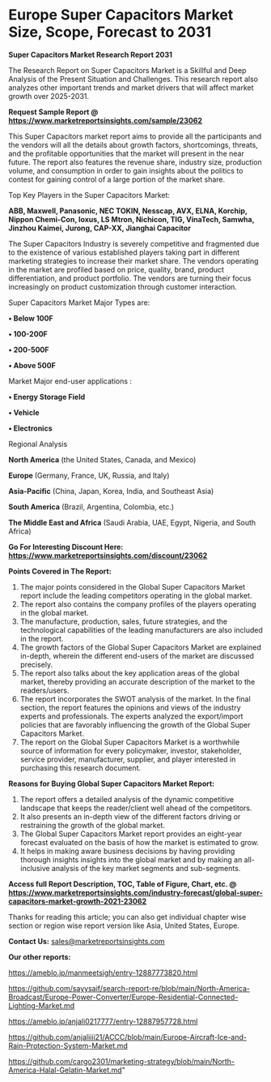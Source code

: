 # Europe Super Capacitors Market Size, Scope, Forecast to 2031

<strong>Super Capacitors Market Research Report 2031</strong>

The Research Report on Super Capacitors Market is a Skillful and Deep Analysis of the Present Situation and Challenges. This research report also analyzes other important trends and market drivers that will affect market growth over 2025-2031.

<strong>Request Sample Report @ <a href=https://www.marketreportsinsights.com/sample/23062>https://www.marketreportsinsights.com/sample/23062</a></strong>

This Super Capacitors market report aims to provide all the participants and the vendors will all the details about growth factors, shortcomings, threats, and the profitable opportunities that the market will present in the near future. The report also features the revenue share, industry size, production volume, and consumption in order to gain insights about the politics to contest for gaining control of a large portion of the market share.

Top Key Players in the Super Capacitors Market:

<strong>ABB, Maxwell, Panasonic, NEC TOKIN, Nesscap, AVX, ELNA, Korchip, Nippon Chemi-Con, Ioxus, LS Mtron, Nichicon, TIG, VinaTech, Samwha, Jinzhou Kaimei, Jurong, CAP-XX, Jianghai Capacitor</strong>

The Super Capacitors Industry is severely competitive and fragmented due to the existence of various established players taking part in different marketing strategies to increase their market share. The vendors operating in the market are profiled based on price, quality, brand, product differentiation, and product portfolio. The vendors are turning their focus increasingly on product customization through customer interaction.

Super Capacitors Market Major Types are:

<strong>• Below 100F

• 100-200F

• 200-500F

• Above 500F</strong>

Market Major end-user applications :

<strong>• Energy Storage Field

• Vehicle

• Electronics</strong>

Regional Analysis

</u><strong><b>North America</b></strong> (the United States, Canada, and Mexico)

<strong><b>Europe </b></strong>(Germany, France, UK, Russia, and Italy)

<strong><b>Asia-Pacific</b></strong> (China, Japan, Korea, India, and Southeast Asia)

<strong><b>South America</b></strong> (Brazil, Argentina, Colombia, etc.)

<strong><b>The Middle East and Africa</b></strong> (Saudi Arabia, UAE, Egypt, Nigeria, and South Africa)

<strong>Go For Interesting Discount Here: <a href=https://www.marketreportsinsights.com/discount/23062>https://www.marketreportsinsights.com/discount/23062</a></strong>

<strong>Points Covered in The Report:</strong>
<ol>
  <li>The major points considered in the Global Super Capacitors Market report include the leading competitors operating in the global market.</li>
  <li>The report also contains the company profiles of the players operating in the global market.</li>
  <li>The manufacture, production, sales, future strategies, and the technological capabilities of the leading manufacturers are also included in the report.</li>
  <li>The growth factors of the Global Super Capacitors Market are explained in-depth, wherein the different end-users of the market are discussed precisely.</li>
  <li>The report also talks about the key application areas of the global market, thereby providing an accurate description of the market to the readers/users.</li>
  <li>The report incorporates the SWOT analysis of the market. In the final section, the report features the opinions and views of the industry experts and professionals. The experts analyzed the export/import policies that are favorably influencing the growth of the Global Super Capacitors Market.</li>
  <li>The report on the Global Super Capacitors Market is a worthwhile source of information for every policymaker, investor, stakeholder, service provider, manufacturer, supplier, and player interested in purchasing this research document.</li>
</ol>
<strong>Reasons for Buying Global Super Capacitors Market Report:</strong>

<ol>
  <li>The report offers a detailed analysis of the dynamic competitive landscape that keeps the reader/client well ahead of the competitors.</li>
  <li>It also presents an in-depth view of the different factors driving or restraining the growth of the global market.</li>
  <li>The Global Super Capacitors Market report provides an eight-year forecast evaluated on the basis of how the market is estimated to grow.</li>
  <li>It helps in making aware business decisions by having providing thorough insights insights into the global market and by making an all-inclusive analysis of the key market segments and sub-segments.</li>
</ol>
<strong>Access full Report Description, TOC, Table of Figure, Chart, etc. @ <a href=https://www.marketreportsinsights.com/industry-forecast/global-super-capacitors-market-growth-2021-23062>https://www.marketreportsinsights.com/industry-forecast/global-super-capacitors-market-growth-2021-23062</a></strong>


Thanks for reading this article; you can also get individual chapter wise section or region wise report version like Asia, United States, Europe.

<strong>Contact Us:</strong>
sales@marketreportsinsights.com

<strong>Our other reports:</strong>

<a href=https://ameblo.jp/manmeetsigh/entry-12887773820.html>https://ameblo.jp/manmeetsigh/entry-12887773820.html</a>

<a href=https://github.com/sayysaif/search-report-re/blob/main/North-America-Broadcast/Europe-Power-Converter/Europe-Residential-Connected-Lighting-Market.md>https://github.com/sayysaif/search-report-re/blob/main/North-America-Broadcast/Europe-Power-Converter/Europe-Residential-Connected-Lighting-Market.md</a>

<a href=https://ameblo.jp/anjali0217777/entry-12887957728.html>https://ameblo.jp/anjali0217777/entry-12887957728.html</a>

<a href=https://github.com/anjaliiii21/ACCC/blob/main/Europe-Aircraft-Ice-and-Rain-Protection-System-Market.md>https://github.com/anjaliiii21/ACCC/blob/main/Europe-Aircraft-Ice-and-Rain-Protection-System-Market.md</a>

<a href=https://github.com/cargo2301/marketing-strategy/blob/main/North-America-Halal-Gelatin-Market.md>https://github.com/cargo2301/marketing-strategy/blob/main/North-America-Halal-Gelatin-Market.md</a>"
